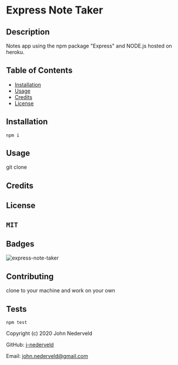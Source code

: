 
  # Express Note Taker

## Description 

Notes app using the npm package "Express" and NODE.js hosted on heroku.

## Table of Contents

* [Installation](#installation)
* [Usage](#usage)
* [Credits](#credits)
* [License](#license)


## Installation
`
npm i
`
## Usage 

git clone

## Credits



## License
`
MIT
`
---

## Badges

![express-note-taker](https://img.shields.io/github/languages/top/j-nederveld/express-note-taker)

## Contributing

clone to your machine and work on your own 

## Tests
`
npm test
`


Copyright (c) 2020 John Nederveld

GitHub: [j-nederveld](https://github.com/j-nederveld)

Email: john.nederveld@gmail.com
